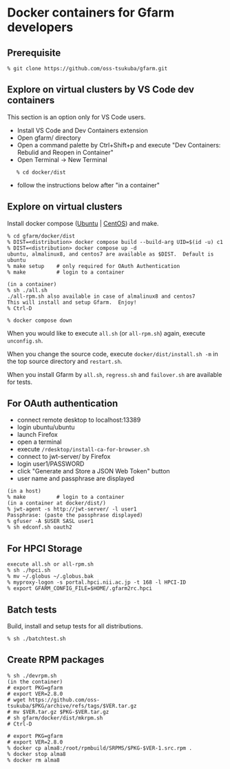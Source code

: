 # Docker containers for Gfarm developers

## Prerequisite

    % git clone https://github.com/oss-tsukuba/gfarm.git

## Explore on virtual clusters by VS Code dev containers

This section is an option only for VS Code users.

- Install VS Code and Dev Containers extension
- Open gfarm/ directory
- Open a command palette by Ctrl+Shift+p and execute "Dev Containers: Rebulid and Reopen in Container"
- Open Terminal -> New Terminal
```
   % cd docker/dist
```
- follow the instructions below after "in a container"

## Explore on virtual clusters

Install docker compose ([Ubuntu](https://docs.docker.com/engine/install/ubuntu/) | [CentOS](https://docs.docker.com/engine/install/centos/)) and make.

    % cd gfarm/docker/dist
    % DIST=<distribution> docker compose build --build-arg UID=$(id -u) c1
    % DIST=<distribution> docker compose up -d
    ubuntu, almalinux8, and centos7 are available as $DIST.  Default is ubuntu
    % make setup	# only required for OAuth Authentication
    % make          # login to a container

    (in a container)
    % sh ./all.sh
    ./all-rpm.sh also available in case of almalinux8 and centos7
    This will install and setup Gfarm.  Enjoy!
    % Ctrl-D

    % docker compose down

When you would like to execute `all.sh` (or `all-rpm.sh`) again, execute `unconfig.sh`.

When you change the source code, execute `docker/dist/install.sh -m` in the top source directory and `restart.sh`.

When you install Gfarm by `all.sh`, `regress.sh` and `failover.sh` are available for tests.

## For OAuth authentication

- connect remote desktop to localhost:13389
- login ubuntu/ubuntu
- launch Firefox
- open a terminal
- execute `/rdesktop/install-ca-for-browser.sh`
- connect to jwt-server/ by Firefox
- login user1/PASSWORD
- click "Generate and Store a JSON Web Token" button
- user name and passphrase are displayed

```
(in a host)
% make          # login to a container
(in a container at docker/dist/)
% jwt-agent -s http://jwt-server/ -l user1
Passphrase: (paste the passphrase displayed)
% gfuser -A $USER SASL user1
% sh edconf.sh oauth2
```

## For HPCI Storage

    execute all.sh or all-rpm.sh
    % sh ./hpci.sh
    % mv ~/.globus ~/.globus.bak
    % myproxy-logon -s portal.hpci.nii.ac.jp -t 168 -l HPCI-ID
    % export GFARM_CONFIG_FILE=$HOME/.gfarm2rc.hpci

## Batch tests

Build, install and setup tests for all distributions.

    % sh ./batchtest.sh

## Create RPM packages

    % sh ./devrpm.sh
    (in the container)
    # export PKG=gfarm
    # export VER=2.8.0
    # wget https://github.com/oss-tsukuba/$PKG/archive/refs/tags/$VER.tar.gz
    # mv $VER.tar.gz $PKG-$VER.tar.gz
    # sh gfarm/docker/dist/mkrpm.sh
    # Ctrl-D

    # export PKG=gfarm
    # export VER=2.8.0
    % docker cp alma8:/root/rpmbuild/SRPMS/$PKG-$VER-1.src.rpm .
    % docker stop alma8
    % docker rm alma8
